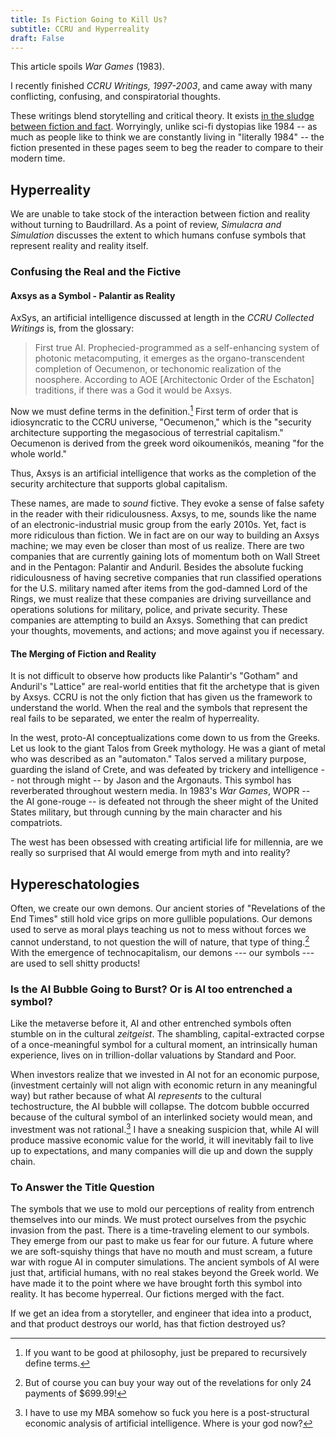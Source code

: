```yaml
---
title: Is Fiction Going to Kill Us? 
subtitle: CCRU and Hyperreality
draft: False 
---
```


This article spoils *War Games* (1983).

I recently finished *CCRU Writings, 1997-2003*, and came away with many conflicting, confusing, and conspiratorial thoughts.

These writings blend storytelling and critical theory. It exists [in the sludge between fiction and fact](../µkrite/death-instinct.md). Worryingly, unlike sci-fi dystopias like 1984 -- as much as people like to think we are constantly living in "literally 1984" -- the fiction presented in these pages seem to beg the reader to compare to their modern time.

## Hyperreality

We are unable to take stock of the interaction between fiction and reality without turning to Baudrillard. As a point of review, *Simulacra and Simulation* discusses the extent to which humans confuse symbols that represent reality and reality itself.

### Confusing the Real and the Fictive

#### Axsys as a Symbol - Palantir as Reality

AxSys, an artificial intelligence discussed at length in the *CCRU Collected Writings* is, from the glossary:

> First true AI. Prophecied-programmed as a self-enhancing system of photonic metacomputing, it emerges as the organo-transcendent completion of Oecumenon, or techonomic realization of the noosphere. According to AOE [Architectonic Order of the Eschaton] traditions, if there was a God it would be Axsys.

Now we must define terms in the definition.[^1] First term of order that is idiosyncratic to the CCRU universe, "Oecumenon," which is the "security architecture supporting the megasocious of terrestrial capitalism." Oecumenon is derived from the greek word oikoumenikós, meaning "for the whole world."

Thus, Axsys is an artificial intelligence that works as the completion of the security architecture that supports global capitalism.

These names, are made to *sound* fictive. They evoke a sense of false safety in the reader with their ridiculousness. Axsys, to me, sounds like the name of an electronic-industrial music group from the early 2010s. Yet, fact is more ridiculous than fiction. We in fact are on our way to building an Axsys machine; we may even be closer than most of us realize. There are two companies that are currently gaining lots of momentum both on Wall Street and in the Pentagon: Palantir and Anduril. Besides the absolute fucking ridiculousness of having secretive companies that run classified operations for the U.S. military named after items from the god-damned Lord of the Rings, we must realize that these companies are driving surveillance and operations solutions for military, police, and private security. These companies are attempting to build an Axsys. Something that can predict your thoughts, movements, and actions; and move against you if necessary.

#### The Merging of Fiction and Reality

It is not difficult to observe how products like Palantir's "Gotham" and Anduril's "Lattice" are real-world entities that fit the archetype that is given by Axsys. CCRU is not the only fiction that has given us the framework to understand the world. When the real and the symbols that represent the real fails to be separated, we enter the realm of hyperreality.

In the west, proto-AI conceptualizations come down to us from the Greeks. Let us look to the giant Talos from Greek mythology. He was a giant of metal who was described as an "automaton." Talos served a military purpose, guarding the island of Crete, and was defeated by trickery and intelligence -- not through might -- by Jason and the Argonauts. This symbol has reverberated throughout western media. In 1983's *War Games*, WOPR -- the AI gone-rouge -- is defeated not through the sheer might of the United States military, but through cunning by the main character and his compatriots.

The west has been obsessed with creating artificial life for millennia, are we really so surprised that AI would emerge from myth and into reality?

## Hypereschatologies

Often, we create our own demons. Our ancient stories of "Revelations of the End Times" still hold vice grips on more gullible populations. Our demons used to serve as moral plays teaching us not to mess without forces we cannot understand, to not question the will of nature, that type of thing.[^2] With the emergence of technocapitalism, our demons --- our symbols --- are used to sell shitty products!

### Is the AI Bubble Going to Burst? Or is AI too entrenched a symbol?

Like the metaverse before it, AI and other entrenched symbols often stumble on in the cultural *zeitgeist*. The shambling, capital-extracted corpse of a once-meaningful symbol for a cultural moment, an intrinsically human experience, lives on in trillion-dollar valuations by Standard and Poor.

When investors realize that we invested in AI not for an economic purpose, (investment certainly will not align with economic return in any meaningful way) but rather because of what AI *represents* to the cultural techostructure, the AI bubble will collapse. The dotcom bubble occurred because of the cultural symbol of an interlinked society would mean, and investment was not rational.[^3] I have a sneaking suspicion that, while AI will produce massive economic value for the world, it will inevitably fail to live up to expectations, and many companies will die up and down the supply chain.

### To Answer the Title Question

The symbols that we use to mold our perceptions of reality from entrench themselves into our minds. We must protect ourselves from the psychic invasion from the past. There is a time-traveling element to our symbols. They emerge from our past to make us fear for our future. A future where we are soft-squishy things that have no mouth and must scream, a future war with rogue AI in computer simulations. The ancient symbols of AI were just that, artificial humans, with no real stakes beyond the Greek world. We have made it to the point where we have brought forth this symbol into reality. It has become hyperreal. Our fictions merged with the fact.

If we get an idea from a storyteller, and engineer that idea into a product, and that product destroys our world, has that fiction destroyed us?

[^1]: If you want to be good at philosophy, just be prepared to recursively define terms.
[^2]: But of course you can buy your way out of the revelations for only 24 payments of $699.99!  
[^3]: I have to use my MBA somehow so fuck you here is a post-structural economic analysis of artificial intelligence. Where is your god now?
